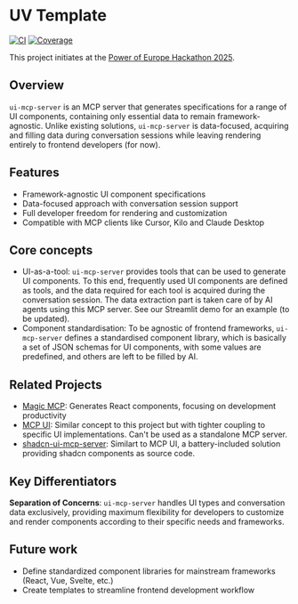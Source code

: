 # UV Template

[![CI](https://github.com/AI-Colleagues/uv-template/actions/workflows/ci.yml/badge.svg?event=push)](https://github.com/AI-Colleagues/uv-template/actions/workflows/ci.yml?query=branch%3Amain)
[![Coverage](https://coverage-badge.samuelcolvin.workers.dev/AI-Colleagues/uv-template.svg)](https://coverage-badge.samuelcolvin.workers.dev/redirect/AI-Colleagues/uv-template)
<!-- [![PyPI](https://img.shields.io/pypi/v/pydantic-ai.svg)](https://pypi.python.org/pypi/pydantic-ai) -->

This project initiates at the [Power of Europe Hackathon 2025](https://rewirenow.com/en/resources/blog/power-of-europe-hackathon-building-with-european-ai/).

## Overview

`ui-mcp-server` is an MCP server that generates specifications for a range of UI components, containing only essential data to remain framework-agnostic. Unlike existing solutions, `ui-mcp-server` is data-focused, acquiring and filling data during conversation sessions while leaving rendering entirely to frontend developers (for now).

## Features

- Framework-agnostic UI component specifications
- Data-focused approach with conversation session support
- Full developer freedom for rendering and customization
- Compatible with MCP clients like Cursor, Kilo and Claude Desktop

## Core concepts

- UI-as-a-tool: `ui-mcp-server` provides tools that can be used to generate UI components. To this end, frequently used UI components are defined as tools, and the data required for each tool is acquired during the conversation session. The data extraction part is taken care of by AI agents using this MCP server. See our Streamlit demo for an example (to be updated).
- Component standardisation: To be agnostic of frontend frameworks, `ui-mcp-server` defines a standardised component library, which is basically a set of JSON schemas for UI components, with some values are predefined, and others are left to be filled by AI.

## Related Projects

- [Magic MCP](https://github.com/21st-dev/magic-mcp): Generates React components, focusing on development productivity
- [MCP UI](https://github.com/idosal/mcp-ui): Similar concept to this project but with tighter coupling to specific UI implementations. Can't be used as a standalone MCP server.
- [shadcn-ui-mcp-server](https://github.com/Jpisnice/shadcn-ui-mcp-server): Similart to MCP UI, a battery-included solution providing shadcn components as source code.

## Key Differentiators

**Separation of Concerns**: `ui-mcp-server` handles UI types and conversation data exclusively, providing maximum flexibility for developers to customize and render components according to their specific needs and frameworks.

## Future work

- Define standardized component libraries for mainstream frameworks (React, Vue, Svelte, etc.)
- Create templates to streamline frontend development workflow